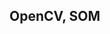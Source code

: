 ## OpenCV, SOM
<br>
<https://www.pyimagesearch.com/2014/05/26/opencv-python-k-means-color-clustering/>
<http://bl.ocks.org/nbremer/0d2e658691a4f93cad92>
